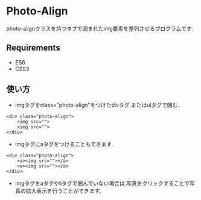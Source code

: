 # Photo-Align

photo-alignクラスを持つタブで囲まれたimg要素を整列させるプログラムです.

## Requirements
+ ES6
+ CSS3

## 使い方
+ imgタグをclass="photo-align"をつけたdivタグ,またはulタグで囲む.
```
<div class="photo-align">
    <img src="">
    <img src="">
</div>
```

+ imgタグにaタグをつけることもできます.
```
<div class="photo-align">
    <a><img src=""></a>
    <a><img src=""></a>
</div>
```

+ imgタグをaタグやliタグで囲んでいない場合は,写真をクリックすることで写真の拡大表示を行うことができます。
